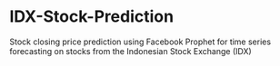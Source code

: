 # IDX-Stock-Prediction
Stock closing price prediction using Facebook Prophet for time series forecasting on stocks from the Indonesian Stock Exchange (IDX)
